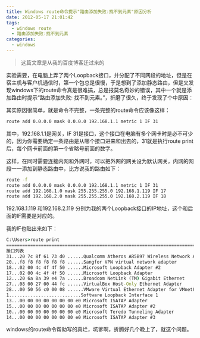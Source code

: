 ```yaml
---
title: Windows route命令提示"路由添加失败:找不到元素"原因分析
date: 2012-05-17 21:01:42
tags:
  - windows route
  - 路由添加失败:找不到元素
categories:
  - windows
---
```



> 这篇文章是从我的百度博客迁过来的

实验需要，在电脑上弄了两个Loopback接口，并分配了不同网段的地址，但是在宿主机与客户机通信时，第一个包总是很慢，于是想到了添加静态路由，但是又发现windows下的route命令真是很难搞，总是报莫名奇妙的错误，其中一个就是添加路由时提示“路由添加失败: 找不到元素。”，折磨了很久，终于发现了个中原因：

其实原因很简单，就是命令不完整，一条完整的route命令应该像这样：

``` bat
route add 0.0.0.0 mask 0.0.0.0 192.168.1.1 metric 1 IF 31
```

其中，192.168.1.1是网关，IF 31是接口，这个接口在电脑有多个网卡时是必不可少的，因为你需要确定一条路由是从哪个接口进来和出去的，31就是执行route print后，每个网卡前面的第一个省略号前面的数字。

这样，在同时需要连接内网和外网时，可以把外网的网关设为默认网关，内网的网段一一添加到静态路由中，比方说我的路由如下：

``` bat
route -f
route add 0.0.0.0 mask 0.0.0.0 192.168.1.1 metric 1 IF 31
route add 192.168.1.0 mask 255.255.255.0 192.168.1.119 IF 17
route add 192.168.2.0 mask 255.255.255.0 192.168.2.119 IF 18
```

192.168.1.119 和192.168.2.119 分别为我的两个Loopback接口的IP地址，这个和后面的IF需要是对应的。

我的IF也贴出来如下：

``` bat
C:\Users>route print
===========================================================================
接口列表
31...20 7c 8f 61 73 d0 ......Qualcomm Atheros AR5B97 Wireless Network Adapter
20...f8 f8 f8 f8 f8 f8 ......Sangfor VPN virtual network adapter
18...02 00 4c 4f 4f 50 ......Microsoft Loopback Adapter #2
17...02 00 4c 4f 4f 50 ......Microsoft Loopback Adapter
12...20 6a 8a 39 e4 7a ......Broadcom NetLink (TM) Gigabit Ethernet
27...08 00 27 00 44 fc ......VirtualBox Host-Only Ethernet Adapter
28...00 50 56 c0 00 08 ......VMware Virtual Ethernet Adapter for VMnet8
1...........................Software Loopback Interface 1
13...00 00 00 00 00 00 00 e0 Microsoft ISATAP Adapter
15...00 00 00 00 00 00 00 e0 Microsoft ISATAP Adapter #2
10...00 00 00 00 00 00 00 e0 Microsoft Teredo Tunneling Adapter
14...00 00 00 00 00 00 00 e0 Microsoft ISATAP Adapter #3
```

windows的route命令帮助写的真烂，坑爹啊，折腾好几个晚上了，就这个问题。

